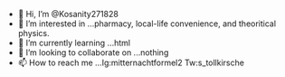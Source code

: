 - 👋 Hi, I’m @Kosanity271828
- 👀 I’m interested in ...pharmacy, local-life convenience, and theoritical physics.
- 🌱 I’m currently learning ...html
- 💞️ I’m looking to collaborate on ...nothing
- 📫 How to reach me ...Ig:mitternachtformel2 Tw:s_tollkirsche

<!---
Kosanity271828/Kosanity271828 is a ✨ special ✨ repository because its `README.md` (this file) appears on your GitHub profile.
You can click the Preview link to take a look at your changes.
--->
